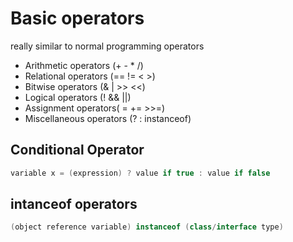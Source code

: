 # Basic operators
really similar to normal programming operators
* Arithmetic operators (+ - * /)
* Relational operators (== != < >)
* Bitwise operators (& | >> <<)
* Logical operators (! && ||)
* Assignment operators( = += >>=)
* Miscellaneous operators (? : instanceof)

## Conditional Operator
```java
variable x = (expression) ? value if true : value if false
```

## intanceof operators
```java
(object reference variable) instanceof (class/interface type)
```
